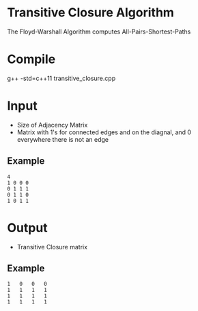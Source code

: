 # Transitive Closure Algorithm

The Floyd-Warshall Algorithm computes All-Pairs-Shortest-Paths

# Compile

g++ -std=c++11 transitive_closure.cpp

# Input
*  Size of Adjacency Matrix
*  Matrix with 1's for connected edges and on the diagnal, and 0 everywhere there is not an edge

## Example
```
4
1 0 0 0
0 1 1 1
0 1 1 0
1 0 1 1
```

# Output
*  Transitive Closure matrix

## Example
```
1	0	0	0	
1	1	1	1	
1	1	1	1	
1	1	1	1
```